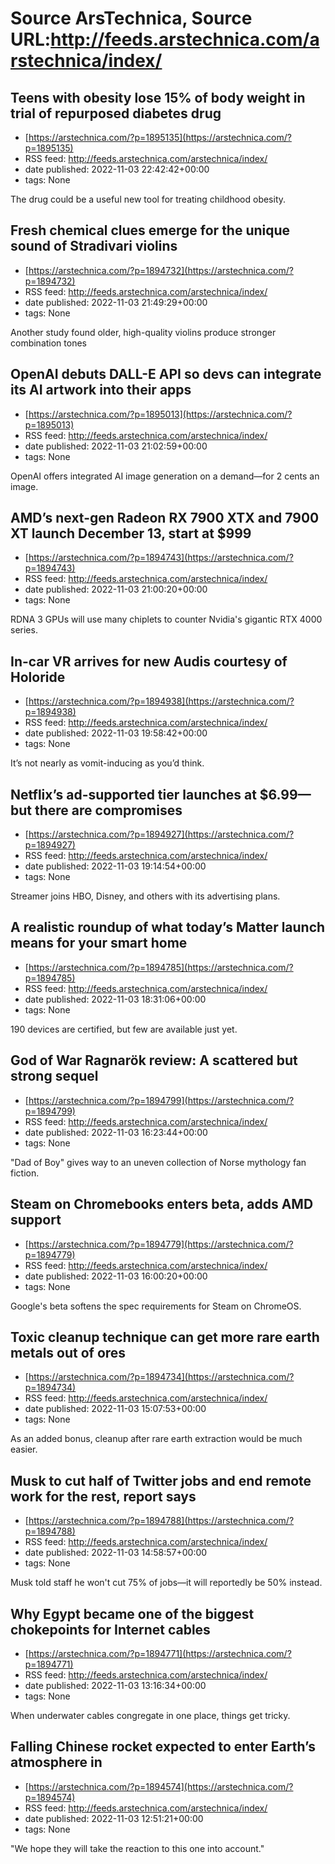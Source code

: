 # Source ArsTechnica, Source URL:http://feeds.arstechnica.com/arstechnica/index/

## Teens with obesity lose 15% of body weight in trial of repurposed diabetes drug
 - [https://arstechnica.com/?p=1895135](https://arstechnica.com/?p=1895135)
 - RSS feed: http://feeds.arstechnica.com/arstechnica/index/
 - date published: 2022-11-03 22:42:42+00:00
 - tags: None

The drug could be a useful new tool for treating childhood obesity.

## Fresh chemical clues emerge for the unique sound of Stradivari violins
 - [https://arstechnica.com/?p=1894732](https://arstechnica.com/?p=1894732)
 - RSS feed: http://feeds.arstechnica.com/arstechnica/index/
 - date published: 2022-11-03 21:49:29+00:00
 - tags: None

Another study found older, high-quality violins produce stronger combination tones

## OpenAI debuts DALL-E API so devs can integrate its AI artwork into their apps
 - [https://arstechnica.com/?p=1895013](https://arstechnica.com/?p=1895013)
 - RSS feed: http://feeds.arstechnica.com/arstechnica/index/
 - date published: 2022-11-03 21:02:59+00:00
 - tags: None

OpenAI offers integrated AI image generation on a demand—for 2 cents an image.

## AMD’s next-gen Radeon RX 7900 XTX and 7900 XT launch December 13, start at $999
 - [https://arstechnica.com/?p=1894743](https://arstechnica.com/?p=1894743)
 - RSS feed: http://feeds.arstechnica.com/arstechnica/index/
 - date published: 2022-11-03 21:00:20+00:00
 - tags: None

RDNA 3 GPUs will use many chiplets to counter Nvidia's gigantic RTX 4000 series.

## In-car VR arrives for new Audis courtesy of Holoride
 - [https://arstechnica.com/?p=1894938](https://arstechnica.com/?p=1894938)
 - RSS feed: http://feeds.arstechnica.com/arstechnica/index/
 - date published: 2022-11-03 19:58:42+00:00
 - tags: None

It’s not nearly as vomit-inducing as you’d think.

## Netflix’s ad-supported tier launches at $6.99—but there are compromises
 - [https://arstechnica.com/?p=1894927](https://arstechnica.com/?p=1894927)
 - RSS feed: http://feeds.arstechnica.com/arstechnica/index/
 - date published: 2022-11-03 19:14:54+00:00
 - tags: None

Streamer joins HBO, Disney, and others with its advertising plans.

## A realistic roundup of what today’s Matter launch means for your smart home
 - [https://arstechnica.com/?p=1894785](https://arstechnica.com/?p=1894785)
 - RSS feed: http://feeds.arstechnica.com/arstechnica/index/
 - date published: 2022-11-03 18:31:06+00:00
 - tags: None

190 devices are certified, but few are available just yet.

## God of War Ragnarök review: A scattered but strong sequel
 - [https://arstechnica.com/?p=1894799](https://arstechnica.com/?p=1894799)
 - RSS feed: http://feeds.arstechnica.com/arstechnica/index/
 - date published: 2022-11-03 16:23:44+00:00
 - tags: None

"Dad of Boy" gives way to an uneven collection of Norse mythology fan fiction.

## Steam on Chromebooks enters beta, adds AMD support
 - [https://arstechnica.com/?p=1894779](https://arstechnica.com/?p=1894779)
 - RSS feed: http://feeds.arstechnica.com/arstechnica/index/
 - date published: 2022-11-03 16:00:20+00:00
 - tags: None

Google's beta softens the spec requirements for Steam on ChromeOS.

## Toxic cleanup technique can get more rare earth metals out of ores
 - [https://arstechnica.com/?p=1894734](https://arstechnica.com/?p=1894734)
 - RSS feed: http://feeds.arstechnica.com/arstechnica/index/
 - date published: 2022-11-03 15:07:53+00:00
 - tags: None

As an added bonus, cleanup after rare earth extraction would be much easier.

## Musk to cut half of Twitter jobs and end remote work for the rest, report says
 - [https://arstechnica.com/?p=1894788](https://arstechnica.com/?p=1894788)
 - RSS feed: http://feeds.arstechnica.com/arstechnica/index/
 - date published: 2022-11-03 14:58:57+00:00
 - tags: None

Musk told staff he won't cut 75% of jobs—it will reportedly be 50% instead.

## Why Egypt became one of the biggest chokepoints for Internet cables
 - [https://arstechnica.com/?p=1894771](https://arstechnica.com/?p=1894771)
 - RSS feed: http://feeds.arstechnica.com/arstechnica/index/
 - date published: 2022-11-03 13:16:34+00:00
 - tags: None

When underwater cables congregate in one place, things get tricky.

## Falling Chinese rocket expected to enter Earth’s atmosphere in
 - [https://arstechnica.com/?p=1894574](https://arstechnica.com/?p=1894574)
 - RSS feed: http://feeds.arstechnica.com/arstechnica/index/
 - date published: 2022-11-03 12:51:21+00:00
 - tags: None

"We hope they will take the reaction to this one into account."

